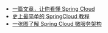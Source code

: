 
+ [一篇文章，让你看懂 Spring Cloud](https://juejin.im/post/5d778cd45188255457502d2e)
+ [史上最简单的 SpringCloud 教程](https://blog.csdn.net/forezp/article/details/70148833)
+ [一张图了解 Spring Cloud 微服务架构](https://zhuanlan.zhihu.com/p/85551214)